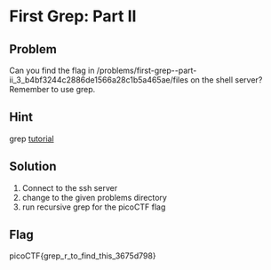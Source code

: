 # First Grep: Part II

## Problem

Can you find the flag in /problems/first-grep--part-ii\_3\_b4bf3244c2886de1566a28c1b5a465ae/files on the shell server? Remember to use grep.

## Hint

grep [tutorial](https://ryanstutorials.net/linuxtutorial/grep.php)

## Solution

1. Connect to the ssh server
2. change to the given problems directory
3. run recursive grep for the picoCTF flag

## Flag

picoCTF{grep\_r\_to\_find\_this\_3675d798}
